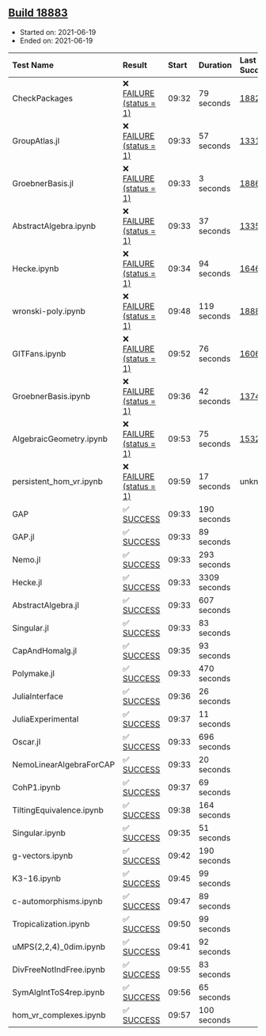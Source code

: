 ## [Build 18883](https://oscarci.mathematik.uni-kl.de/job/oscar/18883/)

* Started on: 2021-06-19
* Ended on: 2021-06-19

| Test Name    | Result | Start | Duration | Last Success | First Failure |
|:-------------|:-------|:------|:---------|:-------------|:--------------|
| CheckPackages | ❌ [FAILURE (status = 1)](https://oscarci.mathematik.uni-kl.de/job/oscar/18883/artifact/logs/build-18883/CheckPackages.log) | 09:32 | 79 seconds | [18822](https://oscarci.mathematik.uni-kl.de/job/oscar/18822/) | [18823](https://oscarci.mathematik.uni-kl.de/job/oscar/18823/) |
| GroupAtlas.jl | ❌ [FAILURE (status = 1)](https://oscarci.mathematik.uni-kl.de/job/oscar/18883/artifact/logs/build-18883/GroupAtlas.jl.log) | 09:33 | 57 seconds | [13311](https://oscarci.mathematik.uni-kl.de/job/oscar/13311/) | [13312](https://oscarci.mathematik.uni-kl.de/job/oscar/13312/) |
| GroebnerBasis.jl | ❌ [FAILURE (status = 1)](https://oscarci.mathematik.uni-kl.de/job/oscar/18883/artifact/logs/build-18883/GroebnerBasis.jl.log) | 09:33 | 3 seconds | [18864](https://oscarci.mathematik.uni-kl.de/job/oscar/18864/) | [18865](https://oscarci.mathematik.uni-kl.de/job/oscar/18865/) |
| AbstractAlgebra.ipynb | ❌ [FAILURE (status = 1)](https://oscarci.mathematik.uni-kl.de/job/oscar/18883/artifact/logs/build-18883/AbstractAlgebra.ipynb.log) | 09:33 | 37 seconds | [13355](https://oscarci.mathematik.uni-kl.de/job/oscar/13355/) | [13356](https://oscarci.mathematik.uni-kl.de/job/oscar/13356/) |
| Hecke.ipynb | ❌ [FAILURE (status = 1)](https://oscarci.mathematik.uni-kl.de/job/oscar/18883/artifact/logs/build-18883/Hecke.ipynb.log) | 09:34 | 94 seconds | [16463](https://oscarci.mathematik.uni-kl.de/job/oscar/16463/) | [16464](https://oscarci.mathematik.uni-kl.de/job/oscar/16464/) |
| wronski-poly.ipynb | ❌ [FAILURE (status = 1)](https://oscarci.mathematik.uni-kl.de/job/oscar/18883/artifact/logs/build-18883/wronski-poly.ipynb.log) | 09:48 | 119 seconds | [18882](https://oscarci.mathematik.uni-kl.de/job/oscar/18882/) | [18883](https://oscarci.mathematik.uni-kl.de/job/oscar/18883/) |
| GITFans.ipynb | ❌ [FAILURE (status = 1)](https://oscarci.mathematik.uni-kl.de/job/oscar/18883/artifact/logs/build-18883/GITFans.ipynb.log) | 09:52 | 76 seconds | [16068](https://oscarci.mathematik.uni-kl.de/job/oscar/16068/) | [16069](https://oscarci.mathematik.uni-kl.de/job/oscar/16069/) |
| GroebnerBasis.ipynb | ❌ [FAILURE (status = 1)](https://oscarci.mathematik.uni-kl.de/job/oscar/18883/artifact/logs/build-18883/GroebnerBasis.ipynb.log) | 09:36 | 42 seconds | [13748](https://oscarci.mathematik.uni-kl.de/job/oscar/13748/) | [13749](https://oscarci.mathematik.uni-kl.de/job/oscar/13749/) |
| AlgebraicGeometry.ipynb | ❌ [FAILURE (status = 1)](https://oscarci.mathematik.uni-kl.de/job/oscar/18883/artifact/logs/build-18883/AlgebraicGeometry.ipynb.log) | 09:53 | 75 seconds | [15322](https://oscarci.mathematik.uni-kl.de/job/oscar/15322/) | [15323](https://oscarci.mathematik.uni-kl.de/job/oscar/15323/) |
| persistent_hom_vr.ipynb | ❌ [FAILURE (status = 1)](https://oscarci.mathematik.uni-kl.de/job/oscar/18883/artifact/logs/build-18883/persistent_hom_vr.ipynb.log) | 09:59 | 17 seconds | unknown | unknown |
| GAP | ✅ [SUCCESS](https://oscarci.mathematik.uni-kl.de/job/oscar/18883/artifact/logs/build-18883/GAP.log) | 09:33 | 190 seconds |  |  |
| GAP.jl | ✅ [SUCCESS](https://oscarci.mathematik.uni-kl.de/job/oscar/18883/artifact/logs/build-18883/GAP.jl.log) | 09:33 | 89 seconds |  |  |
| Nemo.jl | ✅ [SUCCESS](https://oscarci.mathematik.uni-kl.de/job/oscar/18883/artifact/logs/build-18883/Nemo.jl.log) | 09:33 | 293 seconds |  |  |
| Hecke.jl | ✅ [SUCCESS](https://oscarci.mathematik.uni-kl.de/job/oscar/18883/artifact/logs/build-18883/Hecke.jl.log) | 09:33 | 3309 seconds |  |  |
| AbstractAlgebra.jl | ✅ [SUCCESS](https://oscarci.mathematik.uni-kl.de/job/oscar/18883/artifact/logs/build-18883/AbstractAlgebra.jl.log) | 09:33 | 607 seconds |  |  |
| Singular.jl | ✅ [SUCCESS](https://oscarci.mathematik.uni-kl.de/job/oscar/18883/artifact/logs/build-18883/Singular.jl.log) | 09:33 | 83 seconds |  |  |
| CapAndHomalg.jl | ✅ [SUCCESS](https://oscarci.mathematik.uni-kl.de/job/oscar/18883/artifact/logs/build-18883/CapAndHomalg.jl.log) | 09:35 | 93 seconds |  |  |
| Polymake.jl | ✅ [SUCCESS](https://oscarci.mathematik.uni-kl.de/job/oscar/18883/artifact/logs/build-18883/Polymake.jl.log) | 09:33 | 470 seconds |  |  |
| JuliaInterface | ✅ [SUCCESS](https://oscarci.mathematik.uni-kl.de/job/oscar/18883/artifact/logs/build-18883/JuliaInterface.log) | 09:36 | 26 seconds |  |  |
| JuliaExperimental | ✅ [SUCCESS](https://oscarci.mathematik.uni-kl.de/job/oscar/18883/artifact/logs/build-18883/JuliaExperimental.log) | 09:37 | 11 seconds |  |  |
| Oscar.jl | ✅ [SUCCESS](https://oscarci.mathematik.uni-kl.de/job/oscar/18883/artifact/logs/build-18883/Oscar.jl.log) | 09:33 | 696 seconds |  |  |
| NemoLinearAlgebraForCAP | ✅ [SUCCESS](https://oscarci.mathematik.uni-kl.de/job/oscar/18883/artifact/logs/build-18883/NemoLinearAlgebraForCAP.log) | 09:33 | 20 seconds |  |  |
| CohP1.ipynb | ✅ [SUCCESS](https://oscarci.mathematik.uni-kl.de/job/oscar/18883/artifact/logs/build-18883/CohP1.ipynb.log) | 09:37 | 69 seconds |  |  |
| TiltingEquivalence.ipynb | ✅ [SUCCESS](https://oscarci.mathematik.uni-kl.de/job/oscar/18883/artifact/logs/build-18883/TiltingEquivalence.ipynb.log) | 09:38 | 164 seconds |  |  |
| Singular.ipynb | ✅ [SUCCESS](https://oscarci.mathematik.uni-kl.de/job/oscar/18883/artifact/logs/build-18883/Singular.ipynb.log) | 09:35 | 51 seconds |  |  |
| g-vectors.ipynb | ✅ [SUCCESS](https://oscarci.mathematik.uni-kl.de/job/oscar/18883/artifact/logs/build-18883/g-vectors.ipynb.log) | 09:42 | 190 seconds |  |  |
| K3-16.ipynb | ✅ [SUCCESS](https://oscarci.mathematik.uni-kl.de/job/oscar/18883/artifact/logs/build-18883/K3-16.ipynb.log) | 09:45 | 99 seconds |  |  |
| c-automorphisms.ipynb | ✅ [SUCCESS](https://oscarci.mathematik.uni-kl.de/job/oscar/18883/artifact/logs/build-18883/c-automorphisms.ipynb.log) | 09:47 | 89 seconds |  |  |
| Tropicalization.ipynb | ✅ [SUCCESS](https://oscarci.mathematik.uni-kl.de/job/oscar/18883/artifact/logs/build-18883/Tropicalization.ipynb.log) | 09:50 | 99 seconds |  |  |
| uMPS(2,2,4)_0dim.ipynb | ✅ [SUCCESS](https://oscarci.mathematik.uni-kl.de/job/oscar/18883/artifact/logs/build-18883/uMPS-2-2-4-_0dim.ipynb.log) | 09:41 | 92 seconds |  |  |
| DivFreeNotIndFree.ipynb | ✅ [SUCCESS](https://oscarci.mathematik.uni-kl.de/job/oscar/18883/artifact/logs/build-18883/DivFreeNotIndFree.ipynb.log) | 09:55 | 83 seconds |  |  |
| SymAlgIntToS4rep.ipynb | ✅ [SUCCESS](https://oscarci.mathematik.uni-kl.de/job/oscar/18883/artifact/logs/build-18883/SymAlgIntToS4rep.ipynb.log) | 09:56 | 65 seconds |  |  |
| hom_vr_complexes.ipynb | ✅ [SUCCESS](https://oscarci.mathematik.uni-kl.de/job/oscar/18883/artifact/logs/build-18883/hom_vr_complexes.ipynb.log) | 09:57 | 100 seconds |  |  |
